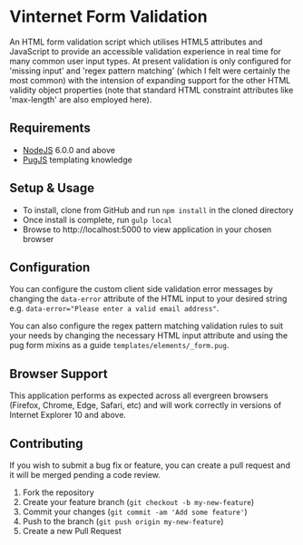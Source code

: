 # Vinternet Form Validation
An HTML form validation script which utilises HTML5 attributes and JavaScript to provide an accessible validation experience in real time for many common user input types. At present validation is only configured for 'missing input' and 'regex pattern matching' (which I felt were certainly the most common) with the intension of expanding support for the other HTML validity object properties (note that standard HTML constraint attributes like 'max-length' are also employed here).

## Requirements

* [NodeJS][nodejs] 6.0.0 and above
* [PugJS][pug] templating knowledge

## Setup & Usage

* To install, clone from GitHub and run `npm install` in the cloned directory
* Once install is complete, run `gulp local`
* Browse to http://localhost:5000 to view application in your chosen browser

## Configuration

You can configure the custom client side validation error messages by changing the `data-error` attribute of the HTML input to your desired string e.g. `data-error="Please enter a valid email address"`.

You can also configure the regex pattern matching validation rules to suit your needs by changing the necessary HTML input attribute and using the pug form mixins as a guide `templates/elements/_form.pug`.

## Browser Support

This application performs as expected across all evergreen browsers (Firefox, Chrome, Edge, Safari, etc) and will work correctly in versions of Internet Explorer 10 and above.

## Contributing
If you wish to submit a bug fix or feature, you can create a pull request and it will be merged pending a code review.

1. Fork the repository
1. Create your feature branch (`git checkout -b my-new-feature`)
1. Commit your changes (`git commit -am 'Add some feature'`)
1. Push to the branch (`git push origin my-new-feature`)
1. Create a new Pull Request

[nodejs]: http://nodejs.org
[pug]: https://pugjs.org/
